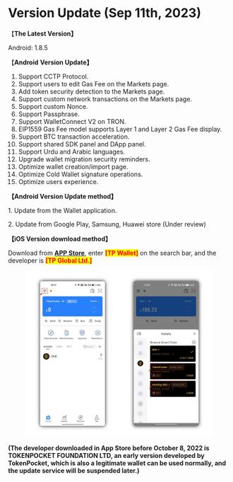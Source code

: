 # Version Update (Sep 11th, 2023)

【**The Latest Version】**

&#x20;  Android: 1.8.5



【**Android** **Version Update】**

1. Support CCTP Protocol.
2. Support users to edit Gas Fee on the Markets page.
3. Add token security detection to the Markets page.
4. Support custom network transactions on the Markets page.
5. Support custom Nonce.
6. Support Passphrase.
7. Support WalletConnect V2 on TRON.
8. EIP1559 Gas Fee model supports Layer 1 and Layer 2 Gas Fee display.
9. Support BTC transaction acceleration.
10. Support shared SDK panel and DApp panel.
11. Support Urdu and Arabic languages.
12. Upgrade wallet migration security reminders.
13. Optimize wallet creation/import page.
14. Optimize Cold Wallet signature operations.
15. Optimize users experience.



**【Android Version Update method】**

&#x20;1\. Update from the Wallet application.

&#x20;2\. Update from Google Play, Samsung, Huawei store (Under review)



**【iOS Version download method】‌**

&#x20; Download from [**APP Store**](https://apps.apple.com/hk/app/tp-global-wallet/id6444625622), enter <mark style="color:red;">**\[TP Wallet]**</mark> on the search bar, and the developer is <mark style="color:red;">**\[TP Global Ltd.]**</mark>

<figure><img src="../../.gitbook/assets/image (1) (2).png" alt=""><figcaption></figcaption></figure>

**(The developer downloaded in App Store before October 8, 2022 is TOKENPOCKET FOUNDATION LTD, an early version developed by TokenPocket, which is also a legitimate wallet can be used normally, and the update service will be suspended later.)**
